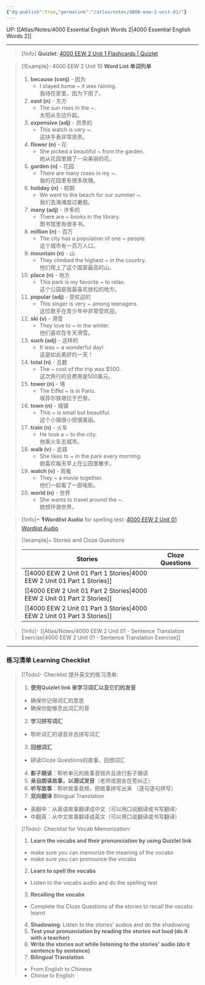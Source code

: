 ```yaml
---
{"dg-publish":true,"permalink":"/atlas/notes/4000-eew-2-unit-01/"}
---
```


UP: [[Atlas/Notes/4000 Essential English Words 2\|4000 Essential English Words 2]]

---
> [!info] **Quizlet**:  [4000 EEW 2 Unit 1 Flashcards | Quizlet](https://quizlet.com/my/1001233466/4000-eew-2-unit-01-flash-cards/?i=1vbzw5&x=1jqt)

> [!Example]- 4000 EEW 2 Unit 10 **Word List 单词列单**
> 1. **because (conj)** - 因为
>     - I stayed home ~ it was raining.  
>         我待在家里，因为下雨了。
> 2. **east (n)** - 东方
>     - The sun rises in the ~.  
>         太阳从东边升起。
> 3. **expensive (adj)** - 昂贵的
>     - This watch is very ~.  
>         这块手表非常昂贵。
> 4. **flower (n)** - 花
>     - She picked a beautiful ~ from the garden.  
>         她从花园里摘了一朵美丽的花。
> 5. **garden (n)** - 花园
>     - There are many roses in my ~.  
>         我的花园里有很多玫瑰。
> 6. **holiday (n)** - 假期
>     - We went to the beach for our summer ~.  
>         我们去海滩度过暑假。
> 7. **many (adj)** - 许多的
>     - There are ~ books in the library.  
>         图书馆里有很多书。
> 8. **million (n)** - 百万
>     - The city has a population of one ~ people.  
>         这个城市有一百万人口。
> 9. **mountain (n)** - 山
>     - They climbed the highest ~ in the country.  
>         他们爬上了这个国家最高的山。
> 10. **place (n)** - 地方
>     - This park is my favorite ~ to relax.  
>         这个公园是我最喜欢放松的地方。
> 11. **popular (adj)** - 受欢迎的
>     - This singer is very ~ among teenagers.  
>         这位歌手在青少年中非常受欢迎。
> 12. **ski (v)** - 滑雪
>     - They love to ~ in the winter.  
>         他们喜欢在冬天滑雪。
> 13. **such (adj)** - 这样的
>     - It was ~ a wonderful day!  
>         这是如此美好的一天！
> 14. **total (n)** - 总数
>     - The ~ cost of the trip was $500.  
>         这次旅行的总费用是500美元。
> 15. **tower (n)** - 塔
>     - The Eiffel ~ is in Paris.  
>         埃菲尔铁塔位于巴黎。
> 16. **town (n)** - 城镇
>     - This ~ is small but beautiful.  
>         这个小镇很小但很美丽。
> 17. **train (n)** - 火车
>     - He took a ~ to the city.  
>         他乘火车去城市。
> 18. **walk (v)** - 走路
>     - She likes to ~ in the park every morning.  
>         她喜欢每天早上在公园里散步。
> 19. **watch (v)** - 观看
>     - They ~ a movie together.  
>         他们一起看了一部电影。
> 20. **world (n)** - 世界
>     - She wants to travel around the ~.  
>         她想环游世界。


> [!info]+ 🎙️**Wordlist Audio** for spelling test: [4000 EEW 2 Unit 01 Wordlist Audio](https://drive.google.com/file/d/1ZGaJXyzcd-FN_qK6-pju4aNwAXmts8H3/view?usp=drive_link)


> [!example]+ Stories and Cloze Questions
> 
> | Stories                               | Cloze Questions |
> | ------------------------------------- | --------------- |
>| [[4000 EEW 2 Unit 01 Part 1 Stories\|4000 EEW 2 Unit 01 Part 1 Stories]] |                 |
> | [[4000 EEW 2 Unit 01 Part 2 Stories\|4000 EEW 2 Unit 01 Part 2 Stories]] |                 |
> | [[4000 EEW 2 Unit 01 Part 3 Stories\|4000 EEW 2 Unit 01 Part 3 Stories]] |                 |

> [!info]- [[Atlas/Notes/4000 EEW 2 Unit 01 -  Sentence Translation Exercise\|4000 EEW 2 Unit 01 -  Sentence Translation Exercise]]


---

### 练习清单 Learning Checklist

> [!Todo]- Checklist 提升英文的练习清单:
> 1. **使用Quizlet link 来学习词汇以及它们的发音** 
>	- 确保你记得词汇的意思 
>	- 确保你能够念出词汇的音 
> 2. **学习拼写词汇** 
>	- 聆听词汇的语音并且拼写词汇 
> 3. **回想词汇**
>	- 研读Cloze Questions的故事，回想词汇 
> 4. **影子跟读**：聆听单元的故事音频并且进行影子跟读 
> 5. **亲自朗读故事，以测试发音**（老师或朋友在旁纠正）
> 6. **听写故事**：聆听故事音频，把故事拼写出来 （逐句逐句拼写）
> 7. **双向翻译** Bilingual Translation 
>	- 英翻中：从英语故事翻译成中文（可以用口说翻译或书写翻译）
>	- 中翻英：从中文故事翻译成英文（可以用口说翻译或书写翻译）

> [!Todo]- Checklist for Vocab Memorization:
> 
> 1. **Learn the vocabs and their pronunciation by using Quizlet link**
>	- make sure you can memorize the meaning of the vocabs
>	- make sure you can pronounce the vocabs
> 2. **Learn to spell the vocabs**
>	- Listen to the vocabs audio and do the spelling test
> 3. **Recalling the vocabs**
>	- Complete the Cloze Questions of the stories to recall the vocabs learnt
> 4. **Shadowing**: Listen to the stories' audios and do the shadowing
> 5. **Test your pronunciation by reading the stories out loud (do it with a teacher)**
> 6. **Write the stories out while listening to the stories' audio (do it sentence by sentence)**
> 7. **Bilingual Translation** 
> 	- From English to Chinese
> 	- Chinse to English

